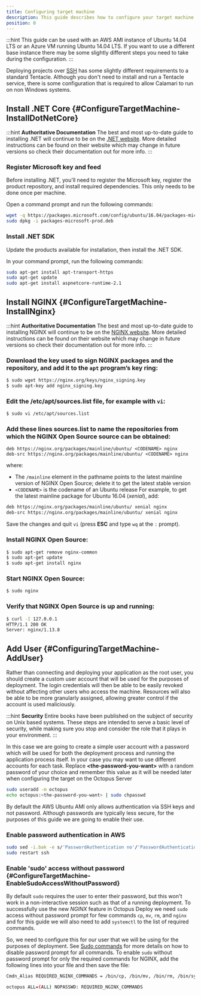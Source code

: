 ```yaml
---
title: Configuring target machine
description: This guide describes how to configure your target machine running Linux to be used in Octopus deployments.
position: 0
---
```


:::hint
This guide can be used with an AWS AMI instance of Ubuntu 14.04 LTS or an Azure VM running Ubuntu 14.04 LTS. If you want to use a different base instance there may be some slightly different steps you need to take during the configuration.
:::

Deploying projects over [SSH](/docs/infrastructure/deployment-targets/linux/index.md) has some slightly different requirements to a standard Tentacle. Although you don't need to install and run a Tentacle service, there is some configuration that is required to allow Calamari to run on non Windows systems.

## Install .NET Core {#ConfigureTargetMachine-InstallDotNetCore}

:::hint
**Authoritative Documentation**
The best and most up-to-date guide to installing .NET will continue to be on the [.NET website](https://www.microsoft.com/net/download/linux-package-manager/ubuntu16-04/runtime-current). More detailed instructions can be found on their website which may change in future versions so check their documentation out for more info.
:::

### Register Microsoft key and feed
Before installing .NET, you'll need to register the Microsoft key, register the product repository, and install required dependencies. This only needs to be done once per machine.

Open a command prompt and run the following commands:

```bash
wget -q https://packages.microsoft.com/config/ubuntu/16.04/packages-microsoft-prod.deb
sudo dpkg -i packages-microsoft-prod.deb
```

### Install .NET SDK

Update the products available for installation, then install the .NET SDK.

In your command prompt, run the following commands:

```bash
sudo apt-get install apt-transport-https
sudo apt-get update
sudo apt-get install aspnetcore-runtime-2.1
```

## Install NGINX {#ConfigureTargetMachine-InstallNginx}

:::hint
**Authoritative Documentation**
The best and most up-to-date guide to installing NGINX will continue to be on the [NGINX website](https://docs.nginx.com/nginx/admin-guide/installing-nginx/installing-nginx-open-source/). More detailed instructions can be found on their website which may change in future versions so check their documentation out for more info.
:::

### Download the key used to sign NGINX packages and the repository, and add it to the `apt` program’s key ring:

```bash
$ sudo wget https://nginx.org/keys/nginx_signing.key
$ sudo apt-key add nginx_signing.key
```

### Edit the **/etc/apt/sources.list** file, for example with `vi`:

```bash
$ sudo vi /etc/apt/sources.list
```

### Add these lines **sources.list** to name the repositories from which the NGINX Open Source source can be obtained:

```
deb https://nginx.org/packages/mainline/ubuntu/ <CODENAME> nginx
deb-src https://nginx.org/packages/mainline/ubuntu/ <CODENAME> nginx
```

where:

- The `/mainline` element in the pathname points to the latest mainline version of NGINX Open Source; delete it to get the latest stable version
- `<CODENAME>` is the codename of an Ubuntu release
For example, to get the latest mainline package for Ubuntu 16.04 (*xenial*), add:

```bash
deb https://nginx.org/packages/mainline/ubuntu/ xenial nginx
deb-src https://nginx.org/packages/mainline/ubuntu/ xenial nginx
```

Save the changes and quit `vi` (press **ESC** and type `wq` at the `:` prompt).

### Install NGINX Open Source:

```bash
$ sudo apt-get remove nginx-common
$ sudo apt-get update
$ sudo apt-get install nginx
```

### Start NGINX Open Source:

```bash
$ sudo nginx
```

### Verify that NGINX Open Source is up and running:

```bash
$ curl -I 127.0.0.1
HTTP/1.1 200 OK
Server: nginx/1.13.8
```

## Add User {#ConfiguringTargetMachine-AddUser}

Rather than connecting and deploying your application as the root user, you should create a custom user account that will be used for the purposes of deployment. The login credentials will then be able to be easily revoked without affecting other users who access the machine. Resources will also be able to be more granularly assigned, allowing greater control if the account is used maliciously.

:::hint
**Security**
Entire books have been published on the subject of security on Unix based systems. These steps are intended to serve a basic level of security, while making sure you stop and consider the role that it plays in your environment.
:::

In this case we are going to create a simple user account with a password which will be used for both the deployment process and running the application process itself. In your case you may want to use different accounts for each task. Replace **&lt;the-password-you-want&gt;** with a random password of your choice and remember this value as it will be needed later when configuring the target on the Octopus Server

```bash
sudo useradd -m octopus
echo octopus:<the-password-you-want> | sudo chpasswd
```

By default the AWS Ubuntu AMI only allows authentication via SSH keys and not password. Although passwords are typically less secure, for the purposes of this guide we are going to enable their use.

### Enable password authentication in AWS

```bash
sudo sed -i.bak -e s/'PasswordAuthentication no'/'PasswordAuthentication yes'/g /etc/ssh/sshd_config
sudo restart ssh
```

### Enable 'sudo' access without password {#ConfigureTargetMachine-EnableSudoAccessWithoutPassword}

By default `sudo` requires the user to enter their password, but this won't work in a non-interactive session such as that of a running deployment. To successfully use the new *NGINX* feature in Octopus Deploy we need `sudo` access without password prompt for few commands `cp`, `mv`, `rm`, and `nginx` and for this guide we will also need to add `systemctl` to the list of required commands.

So, we need to configure this for our user that we will be using for the purposes of deployment. See [Sudo commands](/docs/infrastructure/deployment-targets/linux/sudo-commands.md) for more details on how to disable password prompt for all commands. To enable `sudo` without password prompt for only the required commands for NGINX, add the following lines into your file and then save the file:

```bash
Cmdn_Alias REQUIRED_NGINX_COMMANDS = /bin/cp, /bin/mv, /bin/rm, /bin/systemctl, /usr/sbin/nginx

octopus ALL=(ALL) NOPASSWD: REQUIRED_NGINX_COMMANDS
```
